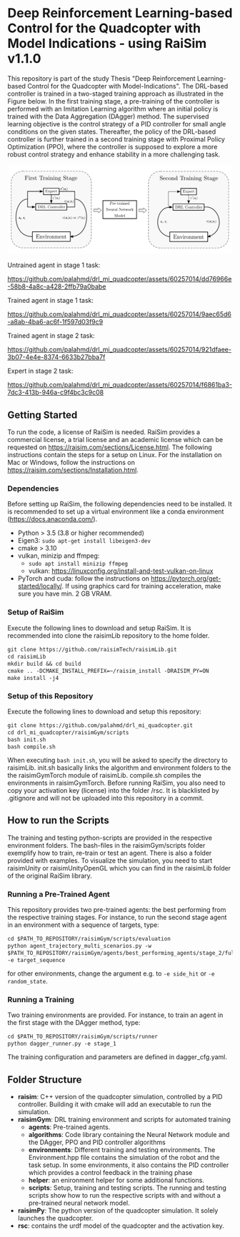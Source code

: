 # Deep Reinforcement Learning-based Control for the Quadcopter with Model Indications - using RaiSim v1.1.0
This repository is part of the study Thesis "Deep Reinforcement Learning-based Control for the Quadcopter with Model-Indications".
The DRL-based controller is trained in a two-staged training approach as illustrated in the Figure below. In the first training 
stage, a pre-training of the controller is performed with an Imitation Learning algorithm where an initial policy is trained with the Data Aggregation (DAgger) method. The supervised learning objective
is the control strategy of a PID controller for small angle conditions on the given states. Thereafter, the policy of the 
DRL-based controller is further trained in a second training stage with Proximal Policy Optimization (PPO), where the controller is
supposed to explore a more robust control strategy and enhance stability in a more challenging task.

![](docs/method.png)

Untrained agent in stage 1 task:

https://github.com/palahmd/drl_mi_quadcopter/assets/60257014/dd76966e-58b8-4a8c-a428-2ffb79a0babe

Trained agent in stage 1 task:

https://github.com/palahmd/drl_mi_quadcopter/assets/60257014/9aec65d6-a8ab-4ba6-ac6f-1f597d03f9c9

Trained agent in stage 2 task:

https://github.com/palahmd/drl_mi_quadcopter/assets/60257014/921dfaee-3b07-4e4e-8374-6633b27bba7f

Expert in stage 2 task:

https://github.com/palahmd/drl_mi_quadcopter/assets/60257014/f6861ba3-7dc3-413b-946a-c9f4bc3c9c08




## Getting Started
To run the code, a license of RaiSim is needed. RaiSim provides a commercial license, a trial license 
and an academic license which can be requested on https://raisim.com/sections/License.html.
The following instructions contain the steps for a setup on Linux.
For the installation on Mac or Windows, follow the instructions on https://raisim.com/sections/Installation.html.

### Dependencies
Before setting up RaiSim, the following dependencies need to be installed. It is recommended to set up a virtual environment 
like a conda environment (https://docs.anaconda.com/).
* Python > 3.5 (3.8 or higher recommended)
* Eigen3: `sudo apt-get install libeigen3-dev` 
* cmake > 3.10
* vulkan, minizip and ffmpeg: 
  * `sudo apt install minizip ffmpeg`
  * vulkan: https://linuxconfig.org/install-and-test-vulkan-on-linux
* PyTorch and cuda: follow the instructions on https://pytorch.org/get-started/locally/. If using graphics card for training acceleration, make sure you have min. 2 GB VRAM.

### Setup of RaiSim
Execute the following lines to download and setup RaiSim. It is recommended into clone the raisimLib repository to the home folder. 
```commandline 
git clone https://github.com/raisimTech/raisimLib.git
cd raisimLib 
mkdir build && cd build 
cmake .. -DCMAKE_INSTALL_PREFIX=~/raisim_install -DRAISIM_PY=ON 
make install -j4
```

### Setup of this Repository
Execute the following lines to download and setup this repository:
```commandline 
git clone https://github.com/palahmd/drl_mi_quadcopter.git
cd drl_mi_quadcopter/raisimGym/scripts
bash init.sh
bash compile.sh
```
When executing `bash init.sh`, you will be asked to specify the directory to raisimLib. init.sh basically links
the algorithm and environment folders to the the raisimGymTorch module of raisimLib. compile.sh compiles the environments in
raisimGymTorch. Before running RaiSim, you also need to copy your activation key (license) into the folder /rsc. 
It is blacklisted by .gitignore and will not be uploaded into this repository in a commit.

## How to run the Scripts
The training and testing python-scripts are provided in the respective environment folders. The bash-files in the
raisimGym/scripts folder exemplify how to train, re-train or test an agent. There is also a folder provided with examples.
To visualize the simulation, you need to start raisimUnity or raisimUnityOpenGL which you can find in the raisimLib folder
of the original RaiSim library.
### Running a Pre-Trained Agent
This repository provides two pre-trained agents: the best performing from the respective training stages. For instance, 
to run the second stage agent in an environment with a sequence of targets, type:
```commandline 
cd $PATH_TO_REPOSITORY/raisimGym/scripts/evaluation
python agent_trajectory_multi_scenarios.py -w $PATH_TO_REPOSITORY/raisimGym/agents/best_performing_agents/stage_2/full_2800.pt -e target_sequence
```
for other environments, change the argument e.g. to `-e side_hit` or `-e random_state`.

### Running a Training
Two training environments are provided. For instance, to train an agent in the first stage with the DAgger method, type:
```commandline 
cd $PATH_TO_REPOSITORY/raisimGym/scripts/runner
python dagger_runner.py -e stage_1
```
The training configuration and parameters are defined in dagger_cfg.yaml.

## Folder Structure
* **raisim**: C++ version of the quadcopter simulation, controlled by a PID controller. Building it with cmake will add an executable to run the simulation.
* **raisimGym**: DRL training environment and scripts for automated training
  * **agents**: Pre-trained agents.
  * **algorithms**: Code library containing the Neural Network module and the DAgger, PPO and PID controller algorithms
  * **environments**: Different training and testing environments. The Environment.hpp file contains the simulation of the robot
  and the task setup. In some environments, it also contains the PID controller which provides a control feedback in the training phase
  * **helper**: an enironment helper for some additional functions. 
  * **scripts**: Setup, training and testing scripts. The running and testing scripts show how to run the respective scripts with and without a 
    pre-trained neural network model.
* **raisimPy**: The python version of the quadcopter simulation. It solely launches the quadcopter.
* **rsc**: contains the urdf model of the quadcopter and the activation key.


